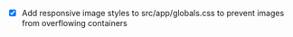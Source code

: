 - [x] Add responsive image styles to src/app/globals.css to prevent images from overflowing containers
